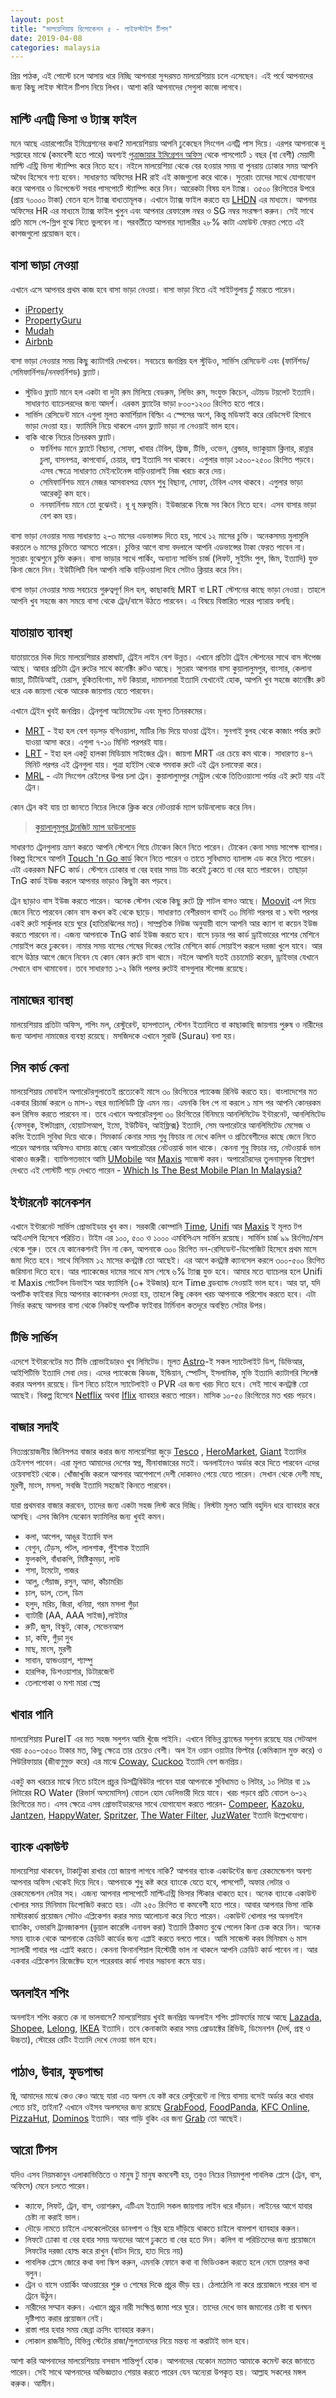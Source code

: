 ```yaml
---
layout: post
title: "মালয়েশিয়ায় রিলোকেশন ৫ - লাইফস্টাইল টিপস"
date: 2019-04-08
categories: malaysia
---
```

প্রিয় পাঠক, এই পোস্টে চলে আসায় ধরে নিচ্ছি আপনারা সুন্দরমত মালয়েশিয়ায় চলে এসেছেন। এই পর্বে আপনাদের জন্য কিছু লাইফ স্টাইল টিপস নিয়ে লিখব। আশা করি আপনাদের সেগুলা কাজে লাগবে।

## মাল্টি এনট্রি ভিসা ও ট্যাক্স ফাইল

মনে আছে এয়ারপোর্টের ইমিগ্রেশনের কথা? মালয়েশিয়ায় আপনি ঢুকেছেন সিংগেল এনট্রি পাস দিয়ে। এরপর আপনাকে দু সপ্তাহের মাঝে (কমবেশী হতে পারে) অবশ্যই [পুত্রাজায়ার ইমিগ্রেশন অফিস](https://www.imi.gov.my/index.php/ms/) থেকে পাসপোর্টে ১ বছর (বা বেশী) মেয়াদী মাল্টি এন্ট্রি ভিসা স্ট্যাম্পিং করে নিতে হবে। নইলে মালয়েশিয়া থেকে বের হওয়ার সময় বা পুনরায় ঢোকার সময় আপনি অবৈধ হিসেবে গণ্য হবেন। সাধারণত অফিসের HR রাই এই কাজগুলো করে থাকে। সুতরাং তাদের সাথে যোগাযোগ করে আপনার ও ডিপেন্ডেন্ট সবার পাসপোর্টে স্ট্যাম্পিং করে নিন। আরেকটা বিষয় হল ট্যাক্স। ৩৫০০ রিংগিতের উপরে (প্রায় ৭০০০০ টাকা) বেতন হলে ট্যাক্স বাধ্যতামূলক। এখানে ট্যাক্স ফাইল করতে হয় [LHDN](http://www.hasil.gov.my/) এর মাধ্যমে। আপনার অফিসের HR এর মাধ্যমে ট্যাক্স ফাইল খুলুন এবং আপনার রেফারেন্স নম্বর ও SG নম্বর সংরক্ষণ করুন। সেই সাথে প্রতি মাসে পে-স্লিপ বুঝে নিতে ভুলবেন না। পরবর্তীতে আপনার স্যালারীর ২৮% কাটা এমাউন্ট ফেরত পেতে এই কাগজগুলো প্রয়োজন হবে।

## বাসা ভাড়া নেওয়া

এখানে এসে আপনার প্রথম কাজ হবে বাসা ভাড়া নেওয়া। বাসা ভাড়া নিতে এই সাইটগুলায় ঢুঁ মারতে পারেন।

* [iProperty](https://www.iproperty.com.my)
* [PropertyGuru](https://www.propertyguru.com.my/)
* [Mudah](https://www.mudah.my/)
* [Airbnb](https://www.airbnb.com/a/Malaysia)

বাসা ভাড়া নেওয়ার সময় কিছু ক্যাটাগরি দেখবেন। সবচেয়ে জনপ্রিয় হল স্টুডিও, সার্ভিস রেসিডেন্ট এবং (ফার্নিশড/সেমিফার্নিশড/ননফার্নিশড) ফ্ল্যাট।

* স্টুডিও ফ্ল্যাট মানে হল একটা বা দুটা রুম মিলিয়ে বেডরুম, লিভিং রুম, সংযুক্ত কিচেন, এটাচড টয়লেট ইত্যাদি। সাধারণত ব্যাচেলরদের জন্য আদর্শ। এরকম ফ্ল্যাটের ভাড়া ৮০০-১২০০ রিংগিত হতে পারে।
* সার্ভিস রেসিডেন্ট মানে এগুলা মূলত কমার্শিয়াল বিল্ডিং এ স্পেসের অংশ, কিন্তু মডিফাই করে রেডিসেন্ট হিসাবে ভাড়া দেওয়া হয়। ফ্যামিলি নিয়ে থাকলে এমন ফ্ল্যাট ভাড়া না নেওয়াই ভাল হবে।
* বাকি থাকে নিচের তিনরকম ফ্ল্যাট।
	* ফার্নিশড মানে ফ্ল্যাটে বিছানা, সোফা, খাবার টেবিল, ফ্রিজ, টিভি, ওভেন, ব্লেন্ডার, ভ্যাকুয়াম ক্লিনার, রান্নার চুলা, বাসনপত্র, কাপবোর্ড, চেয়ার, বাল্ব ইত্যাদি সব থাকবে। এগুলার ভাড়া ১৫০০-২৫০০ রিংগিত পড়বে। এসব ক্ষেত্রে সাধারণত মেইনটেনেন্স বাড়িওয়ালাই নিজ খরচে করে দেয়।
	* সেমিফার্নিশড মানে মেজর আসবাবপত্র যেমন শুধু বিছানা, সোফা, টেবিল এসব থাকবে। এগুলার ভাড়া আরেকটু কম হবে।
	* ননফার্নিশড মানে তো বুঝেনই। ধূ ধূ মরুভূমি। ইউজারকে নিজে সব কিনে নিতে হবে। এসব বাসার ভাড়া বেশ কম হয়।

বাসা ভাড়া নেওয়ার সময় সাধারণত ২-৩ মাসের এডভান্সড দিতে হয়, সাথে ১২ মাসের চুক্তি। অনেকসময় মুলামুলি করতলে ৬ মাসের চুক্তিতে আসতে পারেন। চুক্তির আগে বাসা বদলালে আপনি এডভান্সের টাকা ফেরত পাবেন না। সুতরাং বুঝেশুনে চুক্তি করুন। বাসা ভাড়ার সাথে পার্কিং, অন্যান্য সার্ভিস চার্জ (লিফট, সুইমিং পুল, জিম, ইত্যাদি) যুক্ত কিনা জেনে নিন। ইউটিলিটি বিল আপনি নাকি বাড়িওয়ালা দিবে সেটাও ক্লিয়ার করে নিন।

বাসা ভাড়া নেওয়ার সময় সবচেয়ে গুরুত্বপূর্ণ দিল হল, কাছাকাছি MRT বা LRT স্টেশনের কাছে ভাড়া নেওয়া। তাহলে আপনি খুব সহজে কম সময়ে বাসা থেকে ট্রেন/বাসে উঠতে পারবেন। এ বিষয়ে বিস্তারিত পরের প্যারায় বলছি। 

## যাতায়াত ব্যাবস্থা

যাতায়াতের দিক দিয়ে মালয়েশিয়ার রাস্তাঘাট, ট্রেইন লাইন বেশ উন্নত। এখানে প্রতিটা ট্রেইন স্টেশনের সাথে বাস স্টপেজ আছে। আবার প্রতিটা ট্রেন রুটের সাথে কানেক্টিং রুটও আছে। সুতরাং আপনার বাসা কুয়ালালুমপুর, বাংসার, কেলানা জায়া, টিটিডিআই, চেরাস, বুকিতবিংগাং, মন্ট কিয়ারা, দামানসারা ইত্যাদি যেখানেই হোক, আপনি খুব সহজে কানেক্টিং রুট ধরে এক জায়গা থেকে আরেক জায়গায় যেতে পারবেন।

এখানে ট্রেইন খুবই জনপ্রিয়। ট্রেনগুলা অটোমেটেড এবং মূলত তিনরকমের।

* [MRT](https://en.wikipedia.org/wiki/Mass_Rapid_Transit_(Malaysia)) - ইহা হল বেশ বড়সড় বগিওয়ালা, মাটির নিচ দিয়ে যাওয়া ট্রেইন। সুনগাই বুলহ থেকে কাজাং পর্যন্ত রুটে যাওয়া আসা করে। এগুলা ৭-১০ মিনিট পরপরই যায়।
* [LRT](https://en.wikipedia.org/wiki/Rail_transport_in_Malaysia#Light_Rapid_Transit_(LRT)) - ইহা হল একটু হালকা মিডিয়াম সাইজের ট্রেন। জায়গা MRT এর চেয়ে কম থাকে। সাধারণত ৪-৭ মিনিট পরপর এই ট্রেনগুলা যায়। পুত্রা হাইটস থেকে গমবাক রুটে এই ট্রেন চলাফেরা করে।
* [MRL](https://en.wikipedia.org/wiki/KL_Monorail) - এটা সিংগেল রেইলের উপর চলা ট্রেন। কুয়ালালুমপুর সেন্ট্র্রাল থেকে তিতিওয়াংসা পর্যন্ত এই রুটে যায় এই ট্রেন।

কোন ট্রেন কই যায় তা জানতে নিচের লিংকে ক্লিক করে নেটওয়ার্ক ম্যাপ ডাউনলোড করে নিন।

> [কুয়ালালুমপুর ট্রানজিট ম্যাপ ডাউনলোড](http://mrt.com.my/images/kl-transit-map.jpg)

সাধারণত ট্রেনগুলায় ভ্রমণ করতে আপনি স্টেশনে গিয়ে টোকেন কিনে নিতে পারেন। টোকেন কেনা সময় সাপেক্ষ ব্যাপার। বিকল্প হিসেবে আপনি [Touch 'n Go কার্ড](https://www.touchngo.com.my/) কিনে নিতে পারেন ও তাতে সুবিধামত ব্যালান্স এড করে নিতে পারেন। এটা একরকম NFC কার্ড। স্টেশনে ঢোকার বা বের হবার সময় টাচ করেই ঢুকতে বা বের হতে পারবেন। তাছাড়া TnG কার্ড ইউজ করলে আপনার ভাড়াও কিছুটা কম পড়বে।

ট্রেন ছাড়াও বাস ইউজ করতে পারেন। অনেক স্টেশন থেকে কিছু রুটে ফ্রি শাটল বাসও আছে। [Moovit](https://moovitapp.com/) এপ দিয়ে জেনে নিতে পারবেন কোন বাস কখন কই থেকে ছাড়ে। সাধারণত বেশীরভাগ বাসই ৩০ মিনিট পরপর বা ১ ঘন্টা পরপর একই রুটে সার্কুলার হয়ে ঘুরে (হাতিরঝিলের মত)। সাম্প্রতিক নিউজ অনুযায়ী বাসে আপনি আর ক্যাশ বা কয়েন ইউজ করতে পারবেন না। এজন্য আপনাকে TnG কার্ড ইউজ করতে হবে। বাসে চড়ার পর কার্ড ড্রাইভারের পাশের মেশিনে সোয়াইপ করে ঢুকবেন। নামার সময় বাসের শেষের দিকের গেটের মেশিনে কার্ড সোয়াইপ করলে দরজা খুলে যাবে। আর বাসে উঠার আগে জেনে নিবেন যে কোন কোন রুটে বাস থামে। নইলে আপনি যতই চেচামেচি করেন, ড্রাইভার যেখানে সেখানে বাস থামাবেনা। তবে সাধারণত ১-২ কিমি পরপর রুটেই বাসগুলার স্টপেজ রয়েছে।

## নামাজের ব্যাবস্থা

মালয়েশিয়ায় প্রতিটা অফিস, শপিং মল, রেস্টুরেন্ট, হাসপাতাল, স্টেশন ইত্যাদিতে বা কাছাকাছি জায়গায় পুরুষ ও নারীদের জন্য আলাদা নামাজের ব্যবস্থা রয়েছে। মসজিদকে এখানে সুরাউ (Surau) বলা হয়।

## সিম কার্ড কেনা

মালয়েশিয়ায় মোবাইল অপারেটরগুলাতেই প্রত্যেকেই মাসে ৩০ রিংগিতের প্যাকেজ রিনিউ করতে হয়। বাংলাদেশের মত একবার রিচার্জ করলে ৬ মাস-১ বছর ভ্যালিডিটি ফ্রি এমন নয়। এমনকি বিল পে না করলে ১ মাস পর আপনি কোনরকম কল রিসিভ করতে পারবেন না। তবে এখানে অপারেটরগুলা ৩০ রিংগিতের বিনিময়ে আনলিমিটেড ইন্টারনেট, আনলিমিটেড {ফেসবুক, ইন্সটাগ্রাম, হোয়াটসআপ, ইমো, ইউটিউব, আইফ্লিক্স} ইত্যাদি, সেম অপারেটরে আনলিমিটেড মেসেজ ও কলিং ইত্যাদি সুবিধা দিয়ে থাকে। সিমকার্ড কেনার সময় শুধু ফিচার না দেখে কলিগ ও প্রতিবেশীদের কাছে জেনে নিতে পারেন আপনার অফিসও বাসায় কাছে কোন অপারেটরের নেটওয়ার্ক ভাল থাকে। কেননা শুধু ফিচার নয়, নেটওয়ার্ক ভাল থাকাও জরুরী। ব্যাক্তিগতভাবে আমি [UMobile](https://www.u.com.my) আর [Maxis](https://www.maxis.com.my) সাজেস্ট করব। অপারেটরদের তুলনামূলক বিশ্লেষণ দেখতে এই পোস্টটি পড়ে দেখতে পারেন - [Which Is The Best Mobile Plan In Malaysia?](https://www.imoney.my/articles/which-is-the-best-mobile-plan-in-malaysia)  

## ইন্টারনেট কানেকশন

এখানে ইন্টারনেট সার্ভিস প্রোভাইডার খুব কম। সরকারী কোম্পানি [Time](https://www.time.com.my/), [Unifi](https://unifi.com.my/) আর [Maxis](https://www.maxis.com.my/) ই মূলত টপ আইএসপি হিসেবে পরিচিত। টাইম এর ১০০, ৫০০ ও ১০০০ এমবিপিএস সার্ভিস রয়েছে। সার্ভিস চার্জ ৯৯ রিংগিত/মাস থেকে শুরু। তবে যে কানেকশনই নিন না কেন, আপনাকে ৩০০ রিংগিত নন-রেসিডেন্ট-ডিপোজিট হিসেবে প্রথম মাসে জমা দিতে হবে। সাথে মিনিমাম ১২ মাসের কনট্রাক্ট তো আছেই। এর আগে কনট্রাক্ট ক্যানসেল করলে ৩০০-৫০০ রিংগিত জরিমানা দিতে হবে। আর প্যাকেজের দামের সাথে মাস শেষে ৬% ট্যাক্স যুক্ত হবে। আমার মতে ব্যাচেলর হলে Unifi বা Maxis পোর্টেবল ডিভাইস আর ফ্যামিলি (৩+ ইউজার) হলে Time ব্রডব্যান্ড নেওয়াই ভাল হবে। আর হ্যা, যদি অপটিক ফাইবার দিয়ে আপনার কানেকশন দেওয়া হয়, তাহলে কিছু কেবল খরচ আপনাকে পরিশোধ করতে হবে। এটা নির্ভর করছে আপনার বাসা থেকে নিকটস্থ অপটিক ফাইবার টার্মিনাল কতদূরে অবস্থিত সেটার উপর।

## টিভি সার্ভিস

এদেশে ইন্টারনেটের মত টিভি প্রোভাইডারও খুব লিমিটেড। মূলত [Astro](https://www.astro.com.my/)-ই সকল স্যাটেলাইট ডিশ, ডিভিআর, আইপিটিভি ইত্যাদি সেবা দেয়। এদের প্যাকেজে কিডজ, ইন্ডিয়ান, স্পোর্টস, ইসলামিক, মুভি ইত্যাদি ক্যাটাগরি সিলেক্ট করার অপশন রয়েছে। ডিশ নিতে চাইলে স্যাটেলাইট ও PVR এর জন্য খরচ দিতে হবে। সেই সাথে কনট্রাক্ট তো আছেই। বিকল্প হিসেবে [Netflix](https://www.netflix.com/browse) অথবা 
[Iflix](https://piay.iflix.com/) ব্যাবহার করতে পারেন। মাসিক ১০-৫০ রিংগিতের মত খরচ পড়বে।

## বাজার সদাই

নিত্যপ্রয়োজনীয় জিনিসপত্র বাজার করার জন্য মালয়েশিয়া জুড়ে [Tesco](https://www.tesco.com.my/) , [HeroMarket](http://www.heromarket.com.my/), [Giant](https://www.giant.com.my/) ইত্যাদির চেইনশপ পাবেন। এরা মূলত আমাদের দেশের স্বপ্ন, মীনাবাজারের মতই। অনলাইনেও অর্ডার করে দিতে পারবেন এদের ওয়েবসাইট থেকে। খোঁজাখুজি করলে আপনার আশেপাশে দেশী দোকানও পেয়ে যেতে পারেন। সেখান থেকে দেশী মাছ, মুরগী, মাংস, মসলা, সবজি ইত্যাদি সহজেই কিনতে পারবেন।

যারা প্রথমবার বাজার করবেন, তাদের জন্য একটা সহজ লিস্ট করে দিচ্ছি। লিস্টটা মূলত আমি বহুদিন ধরে ব্যাবহার করে আসছি। এসব জিনিস যেকোন ফ্যামিলির জন্য খুবই কমন।

* কলা, আপেল, আঙুর ইত্যাদি ফল
* বেগুন, ঢেঁড়স, পটল, লালশাক, পুঁইশাক ইত্যাদি
* ফুলকপি, বাঁধাকপি, মিষ্টিকুমড়া, লাউ
* শসা, টমেটো, গাজর
* আলু, পেঁয়াজ, রসুন, আদা, কাঁচামরিচ
* চাল, ডাল, তেল, ডিম
* হলুদ, মরিচ, জিরা, ধনিয়া, গরম মসলা গুঁড়া
* ব্যাটারী (AA, AAA সাইজ),লাইটার
* রুটি, জুস, বিস্কুট, কোক, সেভেনআপ
* চা, কফি, গুঁড়া দুধ
* মাছ, মাংস, মুরগী
* সাবান, হ্যান্ডওয়াশ, শ্যাম্পু
* হারপিক, ডিশওয়াশার, ডিটারজেন্ট
* তেলাপোকা ও মশা মারা স্প্রে

## খাবার পানি

মালয়েশিয়ায় PureIT এর মত সহজ সলুশন আমি খুঁজে পাইনি। এখানে বিভিন্ন ব্র্যান্ডের সলুশন রয়েছে যার সেটআপ খরচ ৫০০-৩৫০০ টাকার মত, কিছু ক্ষেত্রে তার চেয়েও বেশী। অল ইন ওয়ান ওয়াটার ফিল্টার (কেমিক্যাল মুক্ত করে) ও পিউরিফায়ার (জীবাণুমুক্ত করে) এর মাঝে [Coway](https://www.coway.com.my/), [Cuckoo](https://www.cuckoo.com.my/) ইত্যাদি বেশ জনপ্রিয়।

একটু কম খরচের মাঝে নিতে চাইলে প্রচুর ডিসট্রিবিউটর পাবেন যারা আপনাকে সুবিধামত ৬ লিটার, ১০ লিটার বা ১৯ লিটারের RO Water (রিভার্স অসমোসিস) বোতল হোম ডেলিভারী দিয়ে যাবে। খরচ পড়বে প্রতি বোতল ৬-১২ রিংগিতের মত। এসব ক্ষেত্রে এসব প্রোভাইডারদের সাথে যোগাযোগ করতে পারেন- [Compeer](https://www.compeer.my/), [Kazoku](http://kazoku.com.my/), [Jantzen](https://www.jantzen.com.my/), [HappyWater](https://www.happywater.my/), [Spritzer](https://www.spritzer.com.my/), [The Water Filter](https://www.thewaterfilter.com.my/), [JuzWater](https://www.juzwater.com/) ইত্যাদি উল্লেখযোগ্য।

## ব্যাংক একাউন্ট

মালয়েশিয়া থাকবেন, টাকাটুকা রাখার তো জায়গা লাগবে নাকি? আপনার ব্যাংক একাউন্টের জন্য রেকমেন্ডেশন অবশ্য আপনার অফিস থেকেই দিয়ে দিবে। আপনাকে শুধু কষ্ট করে ব্যাংকে যেতে হবে, পাসপোর্ট, অফার লেটার ও রেকমেন্ডেশন লেটার সহ। এজন্য আপনার পাসপোর্টে মাল্টিএন্ট্রি ভিসার স্টিকার থাকতে হবে। অনেক ব্যাংকে একাউন্ট খোলার সময় মিনিমাম ডিপোজিট করতে হয়। এটা ২৫০ রিংগিত বা কমবেশী হতে পারে। আবার আপনার ভিসা নাকি মাস্টারকার্ড প্রয়োজন সেটাও এপ্লিকেশন করার সময় আলোচনা করে নিতে পারেন। একাউন্ট খোলার পর অনলাইন ব্যাংকিং, ওভারসি ট্রানজাকশন (ডুয়াল কারেন্সি এনাবল করা) ইত্যাদি ঠিকমত বুঝে পেলেন কিনা চেক করে নিন। অনেক সময় ব্যাংক থেকে আপনাকে ক্রেডিট কার্ডের জন্য এপ্লাই করতে বলতে পারে। আমি সাজেস্ট করব মিনিমাম ৬ মাস স্যালারী পাবার পর এপ্লাই করতে। কেননা ফিনানশিয়াল হিস্টোরী ভাল না থাকলে আপনি ক্রেডিট কার্ড পাবেন না। আর একবার এপ্লিকেশন রিজেক্টেড হলে পরেরবার কার্ড পাবার সম্ভাবনা কমে যায়।

## অনলাইন শপিং

অনলাইন শপিং করতে কে না ভালবাসে? মালয়েশিয়ায় খুবই জনপ্রিয় অনলাইন শপিং প্লাটফর্মের মাঝে আছে [Lazada](https://www.lazada.com.my/), [Shopee](https://shopee.com.my/), [Lelong](https://www.lelong.com.my/), [IKEA](https://www.ikea.com/my/en/) ইত্যাদি। তবে কেনাকাটা করার সময় প্রোডাক্টের রিভিউ, ডিমেনশন (দৈর্ঘ, প্রস্থ ও উচ্চতা), স্টোরের রেটিং ইত্যাদি দেখে নেওয়া ভাল হবে।

## পাঠাও, উবার, ফুডপান্ডা

জ্বি, আমাদের মাঝে কেও কেও আছে যারা এত অলস যে কষ্ট করে রেস্টুরেন্টে না গিয়ে বাসায় বসেই অর্ডার করে খাবার পেতে চাই, তাইনা? এখানে ওইসব অলসদের জন্য রয়েছে [GrabFood](https://www.grab.com/my/food/), [FoodPanda](https://www.foodpanda.my), [KFC Online](https://order.kfcdelivery.ca/menu), [PizzaHut](https://www.pizzahut.com.my/), [Dominos](https://www.dominos.com.my/) ইত্যাদি। আর গাড়ি বুকিং এর জন্য [Grab](https://www.grab.com/my/) তো আছেই।

## আরো টিপস

যদিও এসব নিয়মকানুন এলাকাভিত্তিতে ও মানুষ টু মানুষ কমবেশী হয়, তবুও নিচের নিয়মগুলা পাবলিক প্লেসে (ট্রেন, বাস, অফিসে) মেনে চলতে পারেন।

* ক্যাফে, লিফট, ট্রেন, বাস, ওয়াশরুম, এটিএম ইত্যাদি সকল জায়গায় লাইন ধরে দাঁড়ান। লাইনের আগে যাবার চেষ্টা না করাই ভাল।
* দৌড়ে নামতে চাইলে এসকেলেটরের ডানপাশ ও স্থির হয়ে দাঁড়িয়ে থাকতে চাইলে বামপাশ ব্যাবহার করুন।
* লিফটে ঢোকা বা বের হবার সময় অন্যদের আগে ঢুকতে বা বের হতে দিন। কলিগ বা পরিচিতদের জন্য প্রয়োজনে লিফটের দরজা হোল্ড করে রাখুন (বাটন দিয়ে, হাত দিয়ে নয়)
* পাবলিক প্লেসে জোরে কথা বলা স্কিপ করুন, এমনকি ফোনে কথা বা ভিডিওকল করতে হলে নেমে তারপর কথা বলুন।
* ট্রেন ও বাসে ওয়ার্কিং আওয়ারের শুরু ও শেষের দিকে প্রচুর ভীড় হয়। ঠেলাঠেলি না করে প্রয়োজনে পরের বাস বা ট্রেনে উঠুন।
* নারীদের সম্মান করুন। এখানে প্রচুর নারী সংক্ষিপ্ত জামা পরে ঘুরে। তাদের দেখে ভাব জমানোর চেষ্টা বা ঘনঘন দৃষ্টিপাত করার প্রয়োজন নেই।
* রাস্তা পার হবার সময় জেব্রা ক্রসিং ব্যাবহার করুন।
* লোকাল রাজনীতি, বিভিন্ন স্টেটের রাজা/সুলতানদের নিয়ে মন্তব্য না করাটাই ভাল হবে।

আশা করি আপনাদের মালয়েশিয়ায় বসবাস শান্তিপূর্ণ হোক। আপনাদের যেকোন মতামত আমাকে কমেন্ট করে জানাতে পারেন। সেই সাথে আপনাদের অভিজ্ঞতাও শেয়ার করতে পারেন যেন অন্যেরা উপকৃত হয়। আল্লাহ সকলের মঙ্গল করুক। আমীন।

